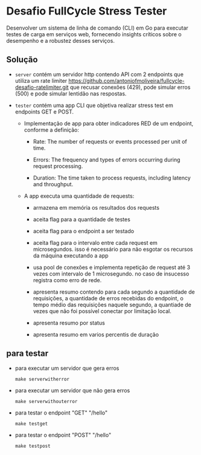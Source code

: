 # Desafio FullCycle Stress Tester

Desenvolver um sistema de linha de comando (CLI) em Go para executar testes de carga em serviços web, fornecendo insights críticos sobre o desempenho e a robustez desses serviços.

## Solução

- `server` contém um servidor http contendo API com 2 endpoints que utiliza um rate limiter <https://github.com/antoniofmoliveira/fullcycle-desafio-ratelimiter.git> que recusar conexões (429), pode simular erros (500) e pode simular lentidão nas respostas.

- `tester` contém uma app CLI que objetiva realizar stress test em endpoints GET e POST.

  - Implementação de app para obter indicadores RED de um endpoint, conforme a definição:

    - Rate: The number of requests or events processed per unit of time.

    - Errors: The frequency and types of errors occurring during request processing.

    - Duration: The time taken to process requests, including latency and throughput.

  - A app executa uma quantidade de requests:

    - armazena em memória os resultados dos requests

    - aceita flag para a quantidade de testes

    - aceita flag para o endpoint a ser testado

    - aceita flag para o intervalo entre cada request em microsegundos. isso é necessário para não esgotar os recursos da máquina executando a app

    - usa pool de conexões e implementa repetição de request até 3 vezes com intervalo de 1 microsegundo. no caso de insucesso registra como erro de rede.

    - apresenta resumo contendo para cada segundo a quantidade de requisições, a quantidade de erros recebidas do endpoint, o tempo médio das requisições naquele segundo, a quantiade de vezes que não foi possível conectar por limitação local.

    - apresenta resumo por status

    - apresenta resumo em varios percentis de duração

## para testar

- para executar um servidor que gera erros

    `make serverwitherror`

- para executar um servidor que não gera erros

    `make serverwithouterror`

- para testar o endpoint "GET" "/hello"

    `make testget`

- para testar o endpoint "POST" "/hello"

    `make testpost`
